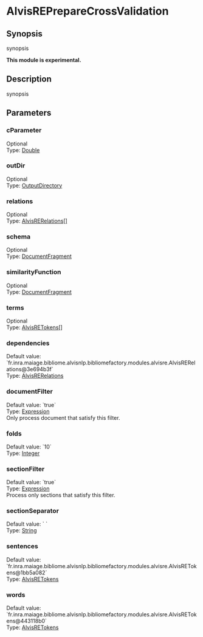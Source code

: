 <h1 class="module">AlvisREPrepareCrossValidation</h1>

## Synopsis

synopsis

**This module is experimental.**

## Description

synopsis

## Parameters

<h3 name="cParameter" class="param">cParameter</h3>

<div class="param-level param-level-optional">Optional
</div>
<div class="param-type">Type: <a href="../converter/java.lang.Double" class="converter">Double</a>
</div>


<h3 name="outDir" class="param">outDir</h3>

<div class="param-level param-level-optional">Optional
</div>
<div class="param-type">Type: <a href="../converter/fr.inra.maiage.bibliome.util.files.OutputDirectory" class="converter">OutputDirectory</a>
</div>


<h3 name="relations" class="param">relations</h3>

<div class="param-level param-level-optional">Optional
</div>
<div class="param-type">Type: <a href="../converter/fr.inra.maiage.bibliome.alvisnlp.bibliomefactory.modules.alvisre.AlvisRERelations%5B%5D" class="converter">AlvisRERelations[]</a>
</div>


<h3 name="schema" class="param">schema</h3>

<div class="param-level param-level-optional">Optional
</div>
<div class="param-type">Type: <a href="../converter/org.w3c.dom.DocumentFragment" class="converter">DocumentFragment</a>
</div>


<h3 name="similarityFunction" class="param">similarityFunction</h3>

<div class="param-level param-level-optional">Optional
</div>
<div class="param-type">Type: <a href="../converter/org.w3c.dom.DocumentFragment" class="converter">DocumentFragment</a>
</div>


<h3 name="terms" class="param">terms</h3>

<div class="param-level param-level-optional">Optional
</div>
<div class="param-type">Type: <a href="../converter/fr.inra.maiage.bibliome.alvisnlp.bibliomefactory.modules.alvisre.AlvisRETokens%5B%5D" class="converter">AlvisRETokens[]</a>
</div>


<h3 name="dependencies" class="param">dependencies</h3>

<div class="param-level param-level-default-value">Default value: `fr.inra.maiage.bibliome.alvisnlp.bibliomefactory.modules.alvisre.AlvisRERelations@3e694b3f`
</div>
<div class="param-type">Type: <a href="../converter/fr.inra.maiage.bibliome.alvisnlp.bibliomefactory.modules.alvisre.AlvisRERelations" class="converter">AlvisRERelations</a>
</div>


<h3 name="documentFilter" class="param">documentFilter</h3>

<div class="param-level param-level-default-value">Default value: `true`
</div>
<div class="param-type">Type: <a href="../converter/fr.inra.maiage.bibliome.alvisnlp.core.corpus.expressions.Expression" class="converter">Expression</a>
</div>
Only process document that satisfy this filter.

<h3 name="folds" class="param">folds</h3>

<div class="param-level param-level-default-value">Default value: `10`
</div>
<div class="param-type">Type: <a href="../converter/java.lang.Integer" class="converter">Integer</a>
</div>


<h3 name="sectionFilter" class="param">sectionFilter</h3>

<div class="param-level param-level-default-value">Default value: `true`
</div>
<div class="param-type">Type: <a href="../converter/fr.inra.maiage.bibliome.alvisnlp.core.corpus.expressions.Expression" class="converter">Expression</a>
</div>
Process only sections that satisfy this filter.

<h3 name="sectionSeparator" class="param">sectionSeparator</h3>

<div class="param-level param-level-default-value">Default value: `
`
</div>
<div class="param-type">Type: <a href="../converter/java.lang.String" class="converter">String</a>
</div>


<h3 name="sentences" class="param">sentences</h3>

<div class="param-level param-level-default-value">Default value: `fr.inra.maiage.bibliome.alvisnlp.bibliomefactory.modules.alvisre.AlvisRETokens@1bb5a082`
</div>
<div class="param-type">Type: <a href="../converter/fr.inra.maiage.bibliome.alvisnlp.bibliomefactory.modules.alvisre.AlvisRETokens" class="converter">AlvisRETokens</a>
</div>


<h3 name="words" class="param">words</h3>

<div class="param-level param-level-default-value">Default value: `fr.inra.maiage.bibliome.alvisnlp.bibliomefactory.modules.alvisre.AlvisRETokens@443118b0`
</div>
<div class="param-type">Type: <a href="../converter/fr.inra.maiage.bibliome.alvisnlp.bibliomefactory.modules.alvisre.AlvisRETokens" class="converter">AlvisRETokens</a>
</div>



